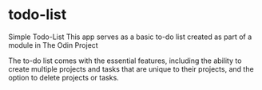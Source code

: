# todo-list

Simple Todo-List
This app serves as a basic to-do list created as part of a module in The Odin Project

The to-do list comes with the essential features, including the ability to create multiple projects and tasks that are unique to their projects, and the option to delete projects or tasks.